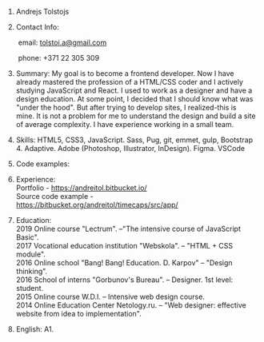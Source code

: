 1. Andrejs Tolstojs

2. Contact Info: 

   ​	email: tolstoi.a@gmail.com

   ​	phone: +371 22 305 309

3. Summary: My goal is to become a frontend developer. Now I have already mastered the profession of a HTML/CSS coder and  I actively studying JavaScript and React. I used to work as a designer and have a design education. At some point, I decided that I should know what was "under the hood". But after trying to develop sites, I realized-this is mine. It is not a problem for me to understand the design and build a site of average complexity. I have experience working in a small team.

4. Skills:  HTML5, CSS3, JavaScript. Sass, Pug, git, emmet, gulp, Bootstrap 4. Adaptive. 
   Adobe (Photoshop, Illustrator, InDesign). Figma. VSCode

5. Code examples: 

6. Experience:<br/>
     Portfolio - https://andreitol.bitbucket.io/<br/>
     Source code example - https://bitbucket.org/andreitol/timecaps/src/app/

7. Education:<br/>
   2019	Online course "Lectrum". –"The intensive course of JavaScript Basic".<br/>
   2017	Vocational education institution "Webskola". – "HTML + CSS module".<br/>
   2016	Online school "Bang! Bang! Education. D. Karpov" – "Design thinking".<br/>
   2016	School of interns "Gorbunov's Bureau". – Designer. 1st level: student.<br/>
   2015	Online course W.D.I. – Intensive web design course.<br/>
   2014	Online Education Center Netology.ru. – "Web designer: effective website from idea to implementation".

8. English: A1.
